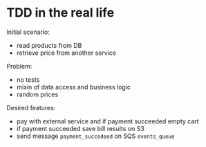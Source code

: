 # TDD in the real life

Initial scenario:
* read products from DB
* retrieve price from another service

Problem:
* no tests
* mixin of data access and business logic
* random prices

Desired features:
* pay with external service and if payment succeeded empty cart
* if payment succeeded save bill results on S3
* send message `payment_succedeed` on SQS `events_queue`
